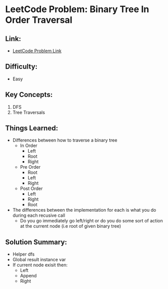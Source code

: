 # LeetCode Problem: Binary Tree In Order Traversal

## Link:

- [LeetCode Problem Link](https://leetcode.com/problems/binary-tree-inorder-traversal)

## Difficulty:

- Easy

## Key Concepts:

1. DFS
2. Tree Traversals

## Things Learned:

- Differences between how to traverse a binary tree
  - In Order
    - Left
    - Root
    - Right
  - Pre Order
    - Root
    - Left
    - Right
  - Post Order
    - Left
    - Right
    - Root
- The differences between the implementation for each is what you do during each recusive call
  - Do you go immediately go left/right or do you do some sort of action at the current node (i.e root of given binary tree)

## Solution Summary:

- Helper dfs
- Global result instance var
- If current node exisit then:
  - Left
  - Append
  - Right
